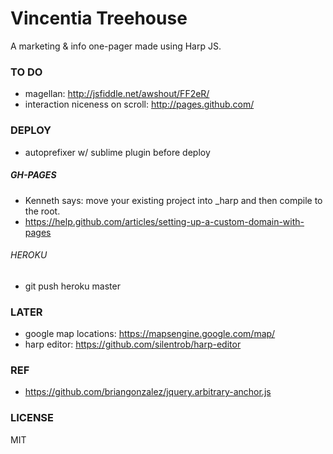 Vincentia Treehouse
===================

A marketing & info one-pager made using Harp JS. 

### TO DO
- magellan: http://jsfiddle.net/awshout/FF2eR/
- interaction niceness on scroll: http://pages.github.com/

### DEPLOY
- autoprefixer w/ sublime plugin before deploy

##### GH-PAGES
- Kenneth says: move your existing project into _harp and then compile to the root.
- https://help.github.com/articles/setting-up-a-custom-domain-with-pages

###### HEROKU
- git push heroku master

### LATER
- google map locations: https://mapsengine.google.com/map/
- harp editor: https://github.com/silentrob/harp-editor

### REF
- https://github.com/briangonzalez/jquery.arbitrary-anchor.js

### LICENSE
MIT
